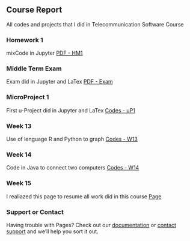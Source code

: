 ## Course Report

All codes and projects that I did in Telecommunication Software Course

### Homework 1

mixCode in Jupyter [PDF - HM1](https://github.com/Chevere4E/HW1)

### Middle Term Exam

Exam did in Jupyter and LaTex [PDF - Exam](https://github.com/Chevere4E/MiddleTermExam)

### MicroProject 1

First u-Project did in Jupyter and LaTex [Codes - uP1](https://github.com/Chevere4E/MicroProject1)

### Week 13

Use of lenguage R and Python to graph [Codes - W13](https://github.com/Chevere4E/Week14)

### Week 14

Code in Java to connect two computers [Codes - W14](https://github.com/Chevere4E/411-W14)
 
### Week 15

I realiazed this page to resume all work did in this course [Page](https://chevere4e.github.io/RAE411/)

### Support or Contact

Having trouble with Pages? Check out our [documentation](https://help.github.com/categories/github-pages-basics/) or [contact support](https://github.com/contact) and we’ll help you sort it out.
